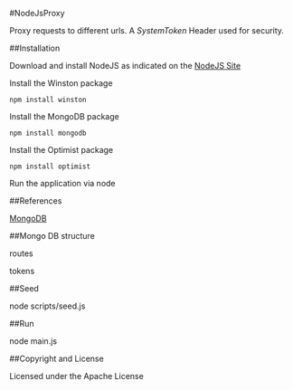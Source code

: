 #NodeJsProxy

Proxy requests to different urls. A *SystemToken* Header used for security.


##Installation

Download and install NodeJS as indicated on the [NodeJS Site](http://nodejs.org/)

Install the Winston package

    npm install winston

Install the MongoDB package

    npm install mongodb

Install the Optimist package

    npm install optimist

Run the application via node


##References

[MongoDB](http://docs.mongodb.org/ecosystem/drivers/node-js/)


##Mongo DB structure

routes

tokens


##Seed

node scripts/seed.js


##Run

node main.js


##Copyright and License

Licensed under the Apache License